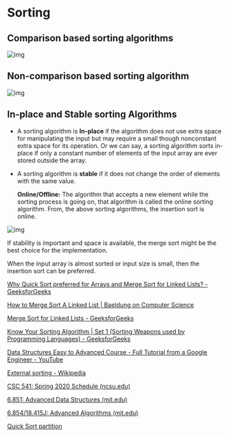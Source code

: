 # Sorting

## Comparison based sorting algorithms

![img](assets/_alo-sort/comparison-of-sorting-algorithms-compare1-18082c14f960abf3.png)

## Non-comparison based sorting algorithm

![img](assets/_alo-sort/comparison-of-sorting-algorithms-compare2-e212ddee4d013f01.png)

## In-place and Stable sorting Algorithms

- A sorting algorithm is **In-place** if the algorithm does not use extra space for manipulating the input but may require a small though nonconstant extra space for its operation. Or we can say, a sorting algorithm sorts in-place if only a constant number of elements of the input array are ever stored outside the array.

- A sorting algorithm is **stable** if it does not change the order of elements with the same value.

  **Online/Offline:** The algorithm that accepts a new element while the sorting process is going on, that algorithm is called the online sorting algorithm. From, the above sorting algorithms, the insertion sort is online.

![img](assets/_alo-sort/comparison-of-sorting-algorithms-compare3-205baca859250562.png)

If stability is important and space is available, the merge sort might be the best choice for the implementation.

When the input array is almost sorted or input size is small, then the insertion sort can be preferred.

[Why Quick Sort preferred for Arrays and Merge Sort for Linked Lists? - GeeksforGeeks](https://www.geeksforgeeks.org/why-quick-sort-preferred-for-arrays-and-merge-sort-for-linked-lists/)

[How to Merge Sort A Linked List | Baeldung on Computer Science](https://www.baeldung.com/cs/merge-sort-linked-list)

[Merge Sort for Linked Lists - GeeksforGeeks](https://www.geeksforgeeks.org/merge-sort-for-linked-list/)

[Know Your Sorting Algorithm | Set 1 (Sorting Weapons used by Programming Languages) - GeeksforGeeks](https://www.geeksforgeeks.org/know-sorting-algorithm-set-1-sorting-weapons-used-programming-languages/)

[Data Structures Easy to Advanced Course - Full Tutorial from a Google Engineer - YouTube](https://www.youtube.com/watch?v=RBSGKlAvoiM)

[External sorting - Wikipedia](https://en.wikipedia.org/wiki/External_sorting)

[CSC 541: Spring 2020 Schedule (ncsu.edu)](https://www.csc2.ncsu.edu/faculty/healey/csc541/)

[6.851: Advanced Data Structures (mit.edu)](https://courses.csail.mit.edu/6.851/)

[6.854/18.415J: Advanced Algorithms (mit.edu)](http://courses.csail.mit.edu/6.854/20/)

[Quick Sort partition](https://en.wikipedia.org/wiki/Quicksort#Lomuto_partition_scheme)
